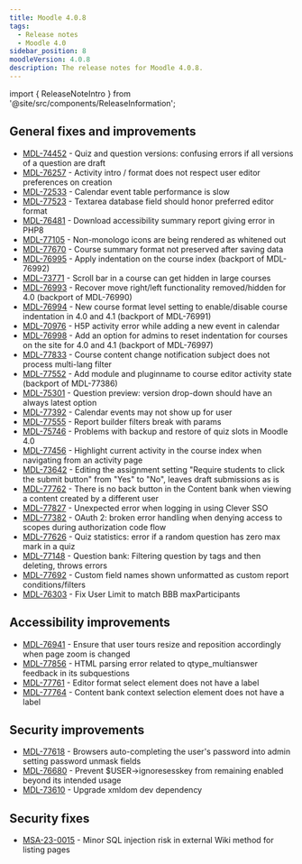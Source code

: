 ```yaml
---
title: Moodle 4.0.8
tags:
  - Release notes
  - Moodle 4.0
sidebar_position: 8
moodleVersion: 4.0.8
description: The release notes for Moodle 4.0.8.
---
```


import { ReleaseNoteIntro } from '@site/src/components/ReleaseInformation';

<ReleaseNoteIntro releaseName={frontMatter.moodleVersion} />

## General fixes and improvements
<!-- cspell:disable -->
- [MDL-74452](https://tracker.moodle.org/browse/MDL-74452) - Quiz and question versions: confusing errors if all versions of a question are draft
- [MDL-76257](https://tracker.moodle.org/browse/MDL-76257) - Activity intro / format does not respect user editor preferences on creation
- [MDL-72533](https://tracker.moodle.org/browse/MDL-72533) - Calendar event table performance is slow
- [MDL-77523](https://tracker.moodle.org/browse/MDL-77523) - Textarea database field should honor preferred editor format
- [MDL-76481](https://tracker.moodle.org/browse/MDL-76481) - Download accessibility summary report giving error in PHP8
- [MDL-77105](https://tracker.moodle.org/browse/MDL-77105) - Non-monologo icons are being rendered as whitened out
- [MDL-77670](https://tracker.moodle.org/browse/MDL-77670) - Course summary format not preserved after saving data
- [MDL-76995](https://tracker.moodle.org/browse/MDL-76995) - Apply indentation on the course index (backport of MDL-76992)
- [MDL-73771](https://tracker.moodle.org/browse/MDL-73771) - Scroll bar in a course can get hidden in large courses
- [MDL-76993](https://tracker.moodle.org/browse/MDL-76993) - Recover move right/left functionality removed/hidden for 4.0 (backport of MDL-76990)
- [MDL-76994](https://tracker.moodle.org/browse/MDL-76994) - New course format level setting to enable/disable course indentation in 4.0 and 4.1 (backport of MDL-76991)
- [MDL-70976](https://tracker.moodle.org/browse/MDL-70976) - H5P activity error while adding a new event in calendar
- [MDL-76998](https://tracker.moodle.org/browse/MDL-76998) - Add an option for admins to reset indentation for courses on the site for 4.0 and 4.1 (backport of MDL-76997)
- [MDL-77833](https://tracker.moodle.org/browse/MDL-77833) - Course content change notification subject does not process multi-lang filter
- [MDL-77552](https://tracker.moodle.org/browse/MDL-77552) - Add module and pluginname to course editor activity state (backport of MDL-77386)
- [MDL-75301](https://tracker.moodle.org/browse/MDL-75301) - Question preview: version drop-down should have an always latest option
- [MDL-77392](https://tracker.moodle.org/browse/MDL-77392) - Calendar events may not show up for user
- [MDL-77555](https://tracker.moodle.org/browse/MDL-77555) - Report builder filters break with params
- [MDL-75746](https://tracker.moodle.org/browse/MDL-75746) - Problems with backup and restore of quiz slots in Moodle 4.0
- [MDL-77456](https://tracker.moodle.org/browse/MDL-77456) - Highlight current activity in the course index when navigating from an activity page
- [MDL-73642](https://tracker.moodle.org/browse/MDL-73642) - Editing the assignment setting "Require students to click the submit button" from "Yes" to "No", leaves draft submissions as is
- [MDL-77762](https://tracker.moodle.org/browse/MDL-77762) - There is no back button in the Content bank when viewing a content created by a different user
- [MDL-77827](https://tracker.moodle.org/browse/MDL-77827) - Unexpected error when logging in using Clever SSO
- [MDL-77382](https://tracker.moodle.org/browse/MDL-77382) - OAuth 2: broken error handling when denying access to scopes during authorization code flow
- [MDL-77626](https://tracker.moodle.org/browse/MDL-77626) - Quiz statistics: error if a random question has zero max mark in a quiz
- [MDL-77148](https://tracker.moodle.org/browse/MDL-77148) - Question bank: Filtering question by tags and then deleting, throws errors
- [MDL-77692](https://tracker.moodle.org/browse/MDL-77692) - Custom field names shown unformatted as custom report conditions/filters
- [MDL-76303](https://tracker.moodle.org/browse/MDL-76303) - Fix User Limit to match BBB maxParticipants
<!-- cspell:enable -->

## Accessibility improvements
<!-- cspell:disable -->
- [MDL-76941](https://tracker.moodle.org/browse/MDL-76941) - Ensure that user tours resize and reposition accordingly when page zoom is changed
- [MDL-77856](https://tracker.moodle.org/browse/MDL-77856) - HTML parsing error related to qtype_multianswer feedback in its subquestions
- [MDL-77761](https://tracker.moodle.org/browse/MDL-77761) - Editor format select element does not have a label
- [MDL-77764](https://tracker.moodle.org/browse/MDL-77764) - Content bank context selection element does not have a label
<!-- cspell:enable -->

## Security improvements
<!-- cspell:disable -->
- [MDL-77618](https://tracker.moodle.org/browse/MDL-77618) - Browsers auto-completing the user's password into admin setting password unmask fields
- [MDL-76680](https://tracker.moodle.org/browse/MDL-76680) - Prevent $USER->ignoresesskey from remaining enabled beyond its intended usage
- [MDL-73610](https://tracker.moodle.org/browse/MDL-73610) - Upgrade xmldom dev dependency
<!-- cspell:enable -->

## Security fixes
<!-- cspell:disable -->
- [MSA-23-0015](https://moodle.org/mod/forum/discuss.php?d=446286) - Minor SQL injection risk in external Wiki method for listing pages
<!-- cspell:disable -->

